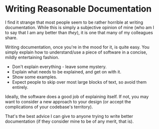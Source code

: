 # Writing Reasonable Documentation

I find it strange that most people seem to be rather horrible at writing documentation. While this is simply a subjective opinion of mine (who am I to say that I am any better than *they*), it is one that many of my colleagues share.

Writing documentation, once you're in the mood for it, is quite easy. You simply explain how to understand/use a piece of software in a concise, mildly entertaining fashion.

- Don't explain everything - leave some mystery. 
- Explain what needs to be explained, and get on with it. 
- Show some examples. 
- Expect people to skip over most large blocks of text, so avoid them entirely.

Ideally, the software does a good job of explaining itself. If not, you may want to consider a new approach to your design (or accept the complications of your codebase's territory).

That's the best advice I can give to anyone trying to write better documentation (if they consider mine to be of any merit, that is).
